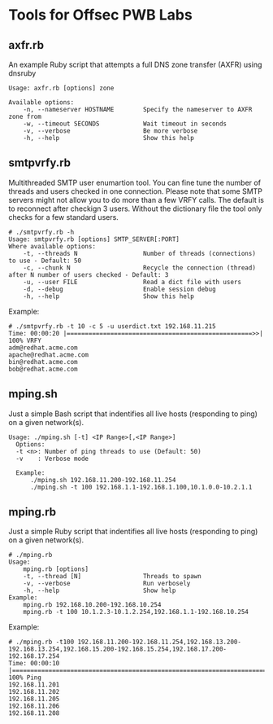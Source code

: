 Tools for Offsec PWB Labs
========

axfr.rb
--------

An example Ruby script that attempts a full DNS zone transfer (AXFR) using dnsruby

```
Usage: axfr.rb [options] zone

Available options:
    -n, --nameserver HOSTNAME        Specify the nameserver to AXFR zone from
    -w, --timeout SECONDS            Wait timeout in seconds
    -v, --verbose                    Be more verbose
    -h, --help                       Show this help
```

smtpvrfy.rb
--------

Multithreaded SMTP user enumartion tool. You can fine tune the number of threads and users checked in one connection. 
Please note that some SMTP servers might not allow you to do more than a few VRFY calls. The default is to 
reconnect after checkign 3 users. Without the dictionary file the tool only checks for a few standard users. 

```
# ./smtpvrfy.rb -h
Usage: smtpvrfy.rb [options] SMTP_SERVER[:PORT]
Where available options:
    -t, --threads N                  Number of threads (connections) to use - Default: 50
    -c, --chunk N                    Recycle the connection (thread) after N number of users checked - Default: 3
    -u, --user FILE                  Read a dict file with users
    -d, --debug                      Enable session debug
    -h, --help                       Show this help

``` 
Example:

```
# ./smtpvrfy.rb -t 10 -c 5 -u userdict.txt 192.168.11.215
Time: 00:00:20 |===================================================>>| 100% VRFY
adm@redhat.acme.com
apache@redhat.acme.com
bin@redhat.acme.com
bob@redhat.acme.com
```
mping.sh
---------

Just a simple Bash script that indentifies all live hosts (responding to ping) on a given network(s).

```
Usage: ./mping.sh [-t] <IP Range>[,<IP Range>]
  Options:
  -t <n>: Number of ping threads to use (Default: 50)
  -v    : Verbose mode

  Example:
      ./mping.sh 192.168.11.200-192.168.11.254
      ./mping.sh -t 100 192.168.1.1-192.168.1.100,10.1.0.0-10.2.1.1

```

mping.rb
--------
Just a simple Ruby script that indentifies all live hosts (responding to ping) on a given network(s).

```
# ./mping.rb 
Usage:
    mping.rb [options]
    -t, --thread [N]                 Threads to spawn
    -v, --verbose                    Run verbosely
    -h, --help                       Show help
Example:
    mping.rb 192.168.10.200-192.168.10.254
    mping.rb -t 100 10.1.2.3-10.1.2.254,192.168.1.1-192.168.10.254
```
Example:

```
# ./mping.rb -t100 192.168.11.200-192.168.11.254,192.168.13.200-192.168.13.254,192.168.15.200-192.168.15.254,192.168.17.200-192.168.17.254 
Time: 00:00:10 |===============================================================================================================================================================================>>| 100% Ping
192.168.11.201
192.168.11.202
192.168.11.205
192.168.11.206
192.168.11.208
```
